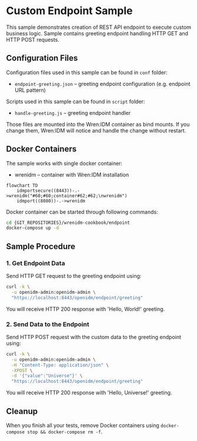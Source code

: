 # Custom Endpoint Sample

This sample demonstrates creation of REST API endpoint to execute custom business logic.
Sample contains greeting endpoint handling HTTP GET and HTTP POST requests.


## Configuration Files

Configuration files used in this sample can be found in `conf` folder:

  * `endpoint-greeting.json` – greeting endpoint configuration (e.g. endpoint URL pattern)

Scripts used in this sample can be found in `script` folder:

  * `handle-greeting.js` – greeting endpoint handler

Those files are mounted into the Wren:IDM container as bind mounts.
If you change them, Wren:IDM will notice and handle the change without restart.


## Docker Containers

The sample works with single docker container:

  * wrenidm – container with Wren:IDM installation

```mermaid
flowchart TD
    idmportsecure((8443))-.->wrenidm("#60;#60;container#62;#62;\nwrenidm")
    idmport((8080))-.->wrenidm
```

Docker container can be started through following commands:

```bash
cd {GIT_REPOSITORIES}/wrenidm-cookbook/endpoint
docker-compose up -d
```


## Sample Procedure

### 1. Get Endpoint Data

Send HTTP GET request to the greeting endpoint using:

```bash
curl -k \
  -u openidm-admin:openidm-admin \
  "https://localhost:8443/openidm/endpoint/greeting"
```

You will receive HTTP 200 response with 'Hello, World!' greeting.


### 2. Send Data to the Endpoint

Send HTTP POST request with the custom data to the greeting endpoint using:

```bash
curl -k \
  -u openidm-admin:openidm-admin \
  -H "Content-Type: application/json" \
  -XPOST \
  -d '{"value":"Universe"}' \
  "https://localhost:8443/openidm/endpoint/greeting"
```

You will receive HTTP 200 response with 'Hello, Universe!' greeting.


## Cleanup

When you finish all your tests, remove Docker containers using `docker-compose stop && docker-compose rm -f`.
